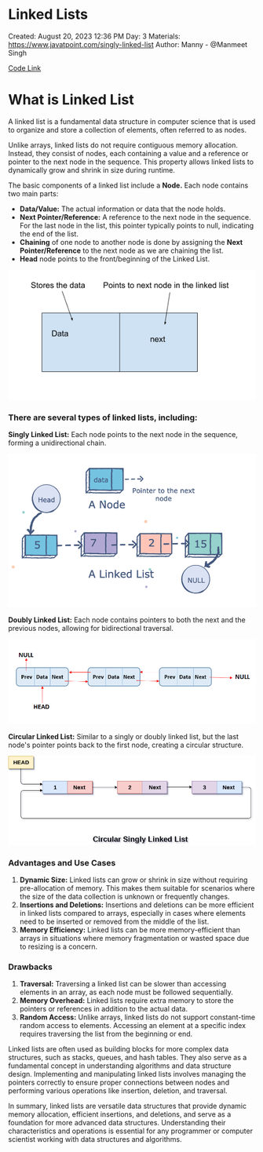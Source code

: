 # Linked Lists

Created: August 20, 2023 12:36 PM
Day: 3
Materials: https://www.javatpoint.com/singly-linked-list
Author: Manny - @Manmeet Singh

[Code Link](https://github.com/manmeetsingh7781/100DaysOfCode/tree/main/Day%203/Code)
# What is Linked List

A linked list is a fundamental data structure in computer science that is used to organize and store a collection of elements, often referred to as nodes. 

Unlike arrays, linked lists do not require contiguous memory allocation. Instead, they consist of nodes, each containing a value and a reference or pointer to the next node in the sequence. This property allows linked lists to dynamically grow and shrink in size during runtime.

The basic components of a linked list include a **Node.** Each node contains two main parts:

- **Data/Value:** The actual information or data that the node holds.
- **Next Pointer/Reference:** A reference to the next node in the sequence. For the last node in the list, this pointer typically points to null, indicating the end of the list.
- **Chaining** of one node to another node is done by assigning the **Next** **Pointer/Reference** to the next node as we are chaining the list.
- **Head** node points to the front/beginning of the Linked List.

![Node](https://github.com/manmeetsingh7781/100DaysOfCode/blob/main/Day%203/Day%203%20-%20Images/node.png)

### There are several types of linked lists, including:

**Singly Linked List:** Each node points to the next node in the sequence, forming a unidirectional chain.

![Singly](https://github.com/manmeetsingh7781/100DaysOfCode/blob/main/Day%203/Day%203%20-%20Images/single.png)

**Doubly Linked List:** Each node contains pointers to both the next and the previous nodes, allowing for bidirectional traversal.

![Doubly](https://github.com/manmeetsingh7781/100DaysOfCode/blob/main/Day%203/Day%203%20-%20Images/double.png)

**Circular Linked List:** Similar to a singly or doubly linked list, but the last node's pointer points back to the first node, creating a circular structure.

![Circular](https://github.com/manmeetsingh7781/100DaysOfCode/blob/main/Day%203/Day%203%20-%20Images/circular.png)

### Advantages and Use Cases

1. **Dynamic Size:** Linked lists can grow or shrink in size without requiring pre-allocation of memory. This makes them suitable for scenarios where the size of the data collection is unknown or frequently changes.
2. **Insertions and Deletions:** Insertions and deletions can be more efficient in linked lists compared to arrays, especially in cases where elements need to be inserted or removed from the middle of the list.
3. **Memory Efficiency:** Linked lists can be more memory-efficient than arrays in situations where memory fragmentation or wasted space due to resizing is a concern.

### Drawbacks

1. **Traversal:** Traversing a linked list can be slower than accessing elements in an array, as each node must be followed sequentially.
2. **Memory Overhead:** Linked lists require extra memory to store the pointers or references in addition to the actual data.
3. **Random Access:** Unlike arrays, linked lists do not support constant-time random access to elements. Accessing an element at a specific index requires traversing the list from the beginning or end.

Linked lists are often used as building blocks for more complex data structures, such as stacks, queues, and hash tables. They also serve as a fundamental concept in understanding algorithms and data structure design. Implementing and manipulating linked lists involves managing the pointers correctly to ensure proper connections between nodes and performing various operations like insertion, deletion, and traversal.

In summary, linked lists are versatile data structures that provide dynamic memory allocation, efficient insertions, and deletions, and serve as a foundation for more advanced data structures. Understanding their characteristics and operations is essential for any programmer or computer scientist working with data structures and algorithms. 

